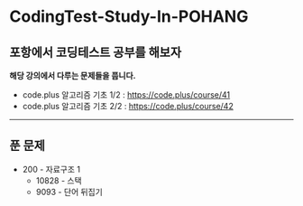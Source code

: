 # CodingTest-Study-In-POHANG
포항에서 코딩테스트 공부를 해보자
----

**해당 강의에서 다루는 문제들을 풉니다.**
- code.plus 알고리즘 기초 1/2 : https://code.plus/course/41
- code.plus 알고리즘 기초 2/2 : https://code.plus/course/42
----

## 푼 문제
- 200 - 자료구조 1
    - 10828 - 스택
    - 9093 - 단어 뒤집기
